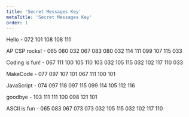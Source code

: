 ```yaml
---
title: 'Secret Messages Key'
metaTitle: 'Secret Messages Key'
order: 1
---
```



Hello - 072 101 108 108 111 

AP CSP rocks! - 065 080 032 067 083 080 032 114 111 099 107 115 033 

Coding is fun! - 067 111 100 105 110 103 032 105 115 032 102 117 110 033 

MakeCode - 077 097 107 101 067 111 100 101 

JavaScript - 074 097 118 097 115 099 114 105 112 116 

goodbye - 103 111 111 100 098 121 101 

ASCII is fun - 065 083 067 073 073 032 105 115 032 102 117 110 
